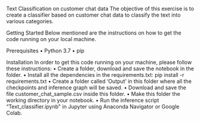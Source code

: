 Text Classification on customer chat data
The objective of this exercise is to create a classifier based on customer chat data to classify the text into various categories.

Getting Started
Below mentioned are the instructions on how to get the code running on your local machine.

Prerequisites
	•	Python 3.7
	•	pip

Installation
In order to get this code running on your machine, please follow these instructions:
	•	Create a folder, download and save the notebook in the folder.
	•	Install all the dependencies in the requirements.txt:
	pip install -r requirements.txt
	•	Create a folder called ‘Output’ in this folder where all the checkpoints and inference graph will be saved.
	•	Download and save the file customer_chat_sample.csv inside this folder.
	•	Make this folder the working directory in your notebook.
	•	Run the inference script “Text_classifier.ipynb" in Jupyter using Anaconda Navigator or Google Colab.

	


